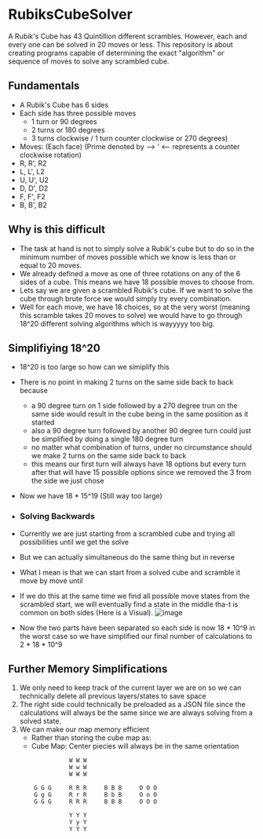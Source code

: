 # RubiksCubeSolver
A Rubik's Cube has 43 Quintillion different scrambles. However, each and every one can be solved in 20 moves or less. This repository is about creating programs capable of determining the exact "algorithm" or sequence of moves to solve any scrambled cube.

## Fundamentals

- A Rubik's Cube has 6 sides
- Each side has three possible moves
  -   1 turn or 90 degrees
  -   2 turns or 180 degrees
  -   3 turns clockwise / 1 turn counter clockwise or 270 degrees)
- Moves: (Each face) (Prime denoted by --> ' <-- represents a counter clockwise rotation)
-   R, R', R2
-   L, L', L2
-   U, U', U2
-   D, D', D2
-   F, F', F2
-   B, B', B2

## Why is this difficult
- The task at hand is not to simply solve a Rubik's cube but to do so in the minimum number of moves possible which we know is less than or equal to 20 moves.
- We already defined a move as one of three rotations on any of the 6 sides of a cube. This means we have 18 possible moves to choose from.
- Lets say we are given a scrambled Rubik's cube. If we want to solve the cube through brute force we would simply try every combination.
- Well for each move, we have 18 choices, so at the very worst (meaning this scramble takes 20 moves to solve) we would have to go through 18^20 different solving algorithms which is wayyyyy too big.

## Simplifiying 18^20
- 18^20 is too large so how can we simiplify this
- There is no point in making 2 turns on the same side back to back because
  - a 90 degree turn on 1 side followed by a 270 degree trun on the same side would result in the cube being in the same posiition as it started
  - also a 90 degree turn followed by another 90 degree turn could just be simplified by doing a single 180 degree turn
  - no matter what combination of turns, under no circumstance should we make 2 turns on the same side back to back
  - this means our first turn will always have 18 options but every turn after that will have 15 possible options since we removed the 3 from the side we just chose
- Now we have 18 * 15^19 (Still way too large)

- ### Solving Backwards
- Currently we are just starting from a scrambled cube and trying all possibilities until we get the solve
- But we can actually simultaneous do the same thing but in reverse
- What I mean is that we can start from a solved cube and scramble it move by move until
- If we do this at the same time we find all possible move states from the scrambled start, we will eventually find a state in the middle tha-t is common on both sides (Here is a Visual).
![image](https://github.com/cyrcaleb/RubiksCubeSolver/assets/90429575/905c8bb7-1c0b-483d-a7ec-40cd8c3263c3)
- Now the two parts have been separated so each side is now 18 * 10^9 in the worst case so we have simplified our final number of calculations to 2 * 18 * 10^9

## Further Memory Simplifications
1. We only need to keep track of the current layer we are on so we can technically delete all previous layers/states to save space
2. The right side could technically be preloaded as a JSON file since the calculations will always be the same since we are always solving from a solved state.
3. We can make our map memory efficient
   - Rather than storing the cube map as:
   -   Cube Map: Center piecies will always be in the same orientation
   ```
                 W W W
                 W w W
                 W W W
   
       G G G     R R R     B B B     O O O
       G g G     R r R     B b B     O o O
       G G G     R R R     B B B     O O O
   
                 Y Y Y
                 Y y Y
                 Y Y Y
   ```
